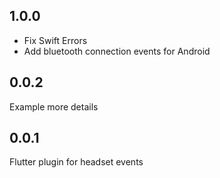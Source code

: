 ## 1.0.0

- Fix Swift Errors
- Add bluetooth connection events for Android

## 0.0.2

Example more details

## 0.0.1

Flutter plugin for headset events
